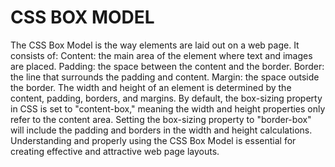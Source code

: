 # CSS BOX MODEL
The CSS Box Model is the way elements are laid out on a web page.
It consists of:
Content: the main area of the element where text and images are placed.
Padding: the space between the content and the border.
Border: the line that surrounds the padding and content.
Margin: the space outside the border.
The width and height of an element is determined by the content, padding, borders, and margins.
By default, the box-sizing property in CSS is set to "content-box," meaning the width and height properties only refer to the content area.
Setting the box-sizing property to "border-box" will include the padding and borders in the width and height calculations.
Understanding and properly using the CSS Box Model is essential for creating effective and attractive web page layouts.